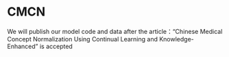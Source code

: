 # CMCN
We will publish our model code and data after the article：“Chinese Medical Concept Normalization Using Continual Learning and Knowledge-Enhanced” is accepted 
